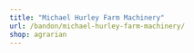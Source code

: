 ```yaml
---
title: "Michael Hurley Farm Machinery"
url: /bandon/michael-hurley-farm-machinery/
shop: agrarian
---
```

